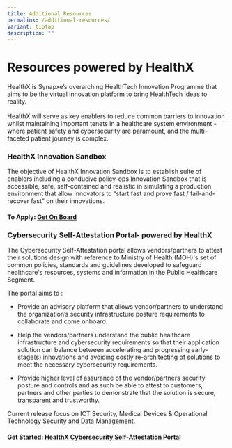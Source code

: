 ```yaml
---
title: Additional Resources
permalink: /additional-resources/
variant: tiptap
description: ""
---
```

<h1><strong>Resources powered by HealthX</strong></h1>
<p>HealthX is Synapxe’s overarching HealthTech Innovation Programme that
aims to be the virtual innovation platform to bring HealthTech ideas to
reality.
<br>
<br>HealthX will serve as key enablers to reduce common barriers to innovation
whilst maintaining important tenets in a healthcare system environment
- where patient safety and cybersecurity are paramount, and the multi-faceted
patient journey is complex.</p>
<p></p>
<h3><strong>HealthX Innovation Sandbox</strong></h3>
<p>The objective of HealthX Innovation Sandbox is to establish suite of enablers
including a conducive policy-ops Innovation Sandbox that is accessible,
safe, self-contained and realistic in simulating a production environment
that allow innovators to “start fast and prove fast / fail-and-recover
fast” on their innovations.</p>
<h4><strong>To Apply</strong>: <a href="https://innovation.healthx.sg/get-on-board/" rel="noopener noreferrer nofollow" target="_blank">Get On Board</a></h4>
<h3><strong>Cybersecurity Self-Attestation Portal- powered by HealthX</strong></h3>
<p>The Cybersecurity Self-Attestation portal allows vendors/partners to attest
their solutions design with reference to Ministry of Health (MOH)'s set
of common policies, standards and guidelines developed to safeguard healthcare's
resources, systems and information in the Public Healthcare Segment.</p>
<p>The portal aims to :</p>
<ul data-tight="true" class="tight">
<li>
<p>Provide an advisory platform that allows vendor/partners to understand
the organization’s security infrastructure posture requirements to collaborate
and come onboard.</p>
</li>
<li>
<p>Help the vendors/partners understand the public healthcare infrastructure
and cybersecurity requirements so that their application solution can balance
between accelerating and progressing early-stage(s) innovations and avoiding
costly re-architecting of solutions to meet the necessary cybersecurity
requirements.</p>
</li>
<li>
<p>Provide higher level of assurance of the vendor/partners security posture
and controls and as such be able to attest to customers, partners and other
parties to demonstrate that the solution is secure, transparent and trustworthy.</p>
</li>
</ul>
<p>Current release focus on ICT Security, Medical Devices &amp; Operational
Technology Security and Data Management.</p>
<p></p>
<h4><strong>Get Started: </strong><a href="https://nhic-csap.healthx.sg/" rel="noopener noreferrer nofollow" target="_blank">HealthX Cybersecurity Self-Attestation Portal</a><strong><br></strong></h4>
<p></p>